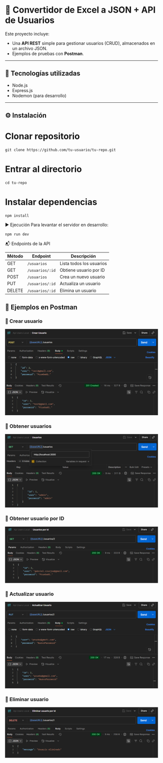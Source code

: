 # 📌 Convertidor de Excel a JSON + API de Usuarios

Este proyecto incluye:
- Una **API REST** simple para gestionar usuarios (CRUD), almacenados en un archivo JSON.
- Ejemplos de pruebas con **Postman**.

---

## 🚀 Tecnologías utilizadas
- Node.js
- Express.js
- Nodemon (para desarrollo)

---

## ⚙️ Instalación
# Clonar repositorio
```
git clone https://github.com/tu-usuario/tu-repo.git
```

# Entrar al directorio
```
cd tu-repo
```

# Instalar dependencias
```
npm install
```

▶️ Ejecución
Para levantar el servidor en desarrollo:
```
npm run dev
```

📬 Endpoints de la API

| Método | Endpoint        | Descripción              |
| ------ | --------------- | ------------------------ |
| GET    | `/usuarios`     | Lista todos los usuarios |
| GET    | `/usuarios/:id` | Obtiene usuario por ID   |
| POST   | `/usuarios`     | Crea un nuevo usuario    |
| PUT    | `/usuarios/:id` | Actualiza un usuario     |
| DELETE | `/usuarios/:id` | Elimina un usuario       |


## 🧪 Ejemplos en Postman

### 📍 Crear usuario
![Crear usuario en Postman](./docs/postman-crear.png)

### 📍 Obtener usuarios
![Obtener usuarios en Postman](./docs/postman-listar.png)

### 📍 Obtener usuario por ID
![Obtener usuarios en Postman](./docs/postman-listar-por-Id.png)

### 📍 Actualizar usuario
![Actualizar usuario en Postman](./docs/postman-actualizar.png)

### 📍 Eliminar usuario
![Eliminar usuario en Postman](./docs/postman-eliminar.png)
